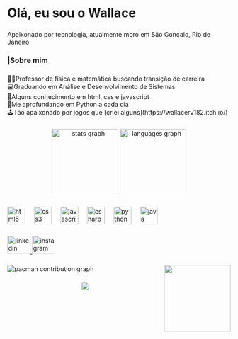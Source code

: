 <h1 align="left">Olá, eu sou o Wallace</h1>

###

<p align="left">Apaixonado por tecnologia, atualmente moro em São Gonçalo, Rio de Janeiro</p>

###

<h3 align="left">|Sobre mim</h3>

###

<p align="left">👨‍🏫Professor de física e matemática buscando transição de carreira<br>💻Graduando em Análise e Desenvolvimento de Sistemas<br>📝Alguns conhecimento em html, css e javascript<br>📕Me aprofundando em Python a cada dia<br>🕹Tão apaixonado por jogos que [criei alguns](https://wallacerv182.itch.io/)</p>

###

<div align="center">
  <img src="https://github-readme-stats.vercel.app/api?username=wallacerv&hide_title=false&hide_rank=false&show_icons=true&include_all_commits=true&count_private=true&disable_animations=false&theme=dracula&locale=en&hide_border=false&order=1" height="150" alt="stats graph"  />
  <img src="https://github-readme-stats.vercel.app/api/top-langs?username=wallacerv&locale=en&hide_title=false&layout=compact&card_width=320&langs_count=5&theme=dracula&hide_border=false&order=2" height="150" alt="languages graph"  />
</div>

###

<div align="left">
  <img src="https://cdn.jsdelivr.net/gh/devicons/devicon/icons/html5/html5-original.svg" height="40" alt="html5 logo"  />
  <img width="12" />
  <img src="https://cdn.jsdelivr.net/gh/devicons/devicon/icons/css3/css3-original.svg" height="40" alt="css3 logo"  />
  <img width="12" />
  <img src="https://cdn.jsdelivr.net/gh/devicons/devicon/icons/javascript/javascript-original.svg" height="40" alt="javascript logo"  />
  <img width="12" />
  <img src="https://cdn.jsdelivr.net/gh/devicons/devicon/icons/csharp/csharp-original.svg" height="40" alt="csharp logo"  />
  <img width="12" />
  <img src="https://cdn.jsdelivr.net/gh/devicons/devicon/icons/python/python-original.svg" height="40" alt="python logo"  />
  <img width="12" />
  <img src="https://cdn.jsdelivr.net/gh/devicons/devicon/icons/java/java-original.svg" height="40" alt="java logo"  />
</div>

###

<div align="left">
  <a href="https://www.linkedin.com/in/wallaceverciani/" target="_blank">
    <img src="https://raw.githubusercontent.com/maurodesouza/profile-readme-generator/master/src/assets/icons/social/linkedin/default.svg" width="52" height="40" alt="linkedin logo"  />
  </a>
  <a href="https://www.instagram.com/wallace_verciani/" target="_blank">
    <img src="https://raw.githubusercontent.com/maurodesouza/profile-readme-generator/master/src/assets/icons/social/instagram/default.svg" width="52" height="40" alt="instagram logo"  />
  </a>
</div>

###

<img align="right" height="150" src="https://www.moblee.com.br/blog/wp-content/uploads/sites/2/2018/04/jim-carrey-digitando-no-computador.gif"  />

###

<picture>
  <source media="(prefers-color-scheme: dark)" srcset="https://raw.githubusercontent.com/wallacerv/wallacerv/output/pacman-contribution-graph-dark.svg">
  <source media="(prefers-color-scheme: light)" srcset="https://raw.githubusercontent.com/wallacerv/wallacerv/output/pacman-contribution-graph.svg">
  <img alt="pacman contribution graph" src="https://raw.githubusercontent.com/wallacerv/wallacerv/output/pacman-contribution-graph.svg">
</picture>

###

<div align="center">
  <img src="https://visitor-badge.laobi.icu/badge?page_id=wallacerv.wallacerv&"  />
</div>

###
